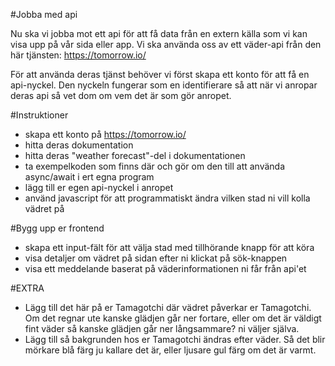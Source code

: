 #Jobba med api

Nu ska vi jobba mot ett api för att få data från en extern källa som vi kan visa upp på vår sida eller app. Vi ska använda oss av ett väder-api från den här tjänsten: https://tomorrow.io/

För att använda deras tjänst behöver vi först skapa ett konto för att få en api-nyckel. Den nyckeln fungerar som en identifierare så att när vi anropar deras api så vet dom om vem det är som gör anropet.

#Instruktioner

- skapa ett konto på https://tomorrow.io/
- hitta deras dokumentation
- hitta deras "weather forecast"-del i dokumentationen
- ta exempelkoden som finns där och gör om den till att använda async/await i ert egna program
- lägg till er egen api-nyckel i anropet
- använd javascript för att programmatiskt ändra vilken stad ni vill kolla vädret på

#Bygg upp er frontend

- skapa ett input-fält för att välja stad med tillhörande knapp för att köra
- visa detaljer om vädret på sidan efter ni klickat på sök-knappen
- visa ett meddelande baserat på väderinformationen ni får från api'et

#EXTRA

- Lägg till det här på er Tamagotchi där vädret påverkar er Tamagotchi. Om det regnar ute kanske glädjen går ner fortare, eller om det är väldigt fint väder så kanske glädjen går ner långsammare? ni väljer själva.
- Lägg till så bakgrunden hos er Tamagotchi ändras efter väder. Så det blir mörkare blå färg ju kallare det är, eller ljusare gul färg om det är varmt.
